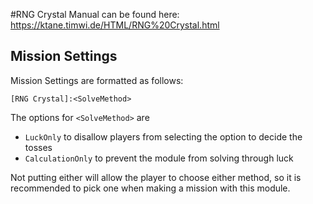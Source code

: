 #RNG Crystal
Manual can be found here: https://ktane.timwi.de/HTML/RNG%20Crystal.html
## Mission Settings
Mission Settings are formatted as follows:

`[RNG Crystal]:<SolveMethod>`

The options for `<SolveMethod>` are
- `LuckOnly` to disallow players from selecting the option to decide the tosses
- `CalculationOnly` to prevent the module from solving through luck

Not putting either will allow the player to choose either method, so it is recommended to pick one when making a mission with this module.
